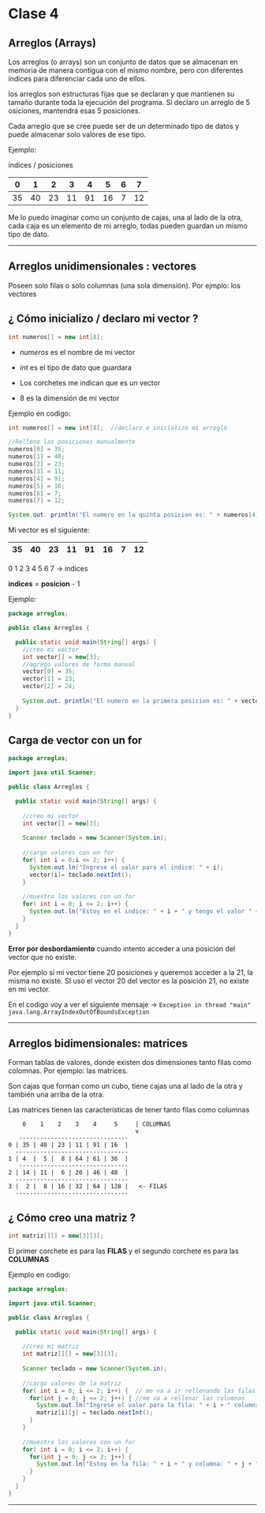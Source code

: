 # Clase 4

## Arreglos (Arrays)

Los arreglos (o arrays) son un conjunto de datos que se almacenan en memoria de manera contigua con el mismo nombre, pero con diferentes índices para diferenciar cada uno de ellos.

los arreglos son estructuras fijas que se declaran y que mantienen su tamaño durante toda la ejecución del programa. Si declaro un arreglo de 5 osiciones, mantendrá esas 5 posiciones.

Cada arreglo que se cree puede ser de un determinado tipo de datos y puede almacenar solo valores de ese tipo.

Ejemplo:

índices / posiciones

| 0 | 1 | 2 | 3 | 4 | 5 | 6 | 7 | 
| - | - | - | - | - | - | - | - |
| 35 | 40 | 23 | 11 | 91 | 16 | 7 | 12 |

Me lo puedo imaginar como un conjunto de cajas, una al lado de la otra, cada caja es un elemento de mi arreglo, todas pueden guardan un mismo tipo de dato.


---

## Arreglos unidimensionales : vectores

Poseen solo filas o solo columnas (una sola dimensión). Por ejmplo: los vectores

## ¿ Cómo inicializo / declaro mi vector ?

```JAVA
int numeros[] = new int[8];
```

   * *numeros* es el nombre de mi vector

   * *int* es el tipo de dato que guardara

   * Los corchetes me indican que es un vector

   * 8 es la dimensión de mi vector
   
Ejemplo en codigo:

```JAVA
int numeros[] = new int[8];  //declaro e inicializo mi arreglo

//Relleno las posiciones manualmente
numeros[0] = 35;
numeros[1] = 40;
numeros[2] = 23;
numeros[3] = 11;
numeros[4] = 91;
numeros[5] = 16;
numeros[6] = 7;
numeros[7] = 12;

System.out. println("El numero en la quinta posicion es: " + numeros[4]);
```




Mi vector es el siguiente:

| 35 | 40 | 23 | 11 | 91 | 16 | 7 | 12 |
| -- | -- | -- | -- | -- | -- | - | -- |

0 1 2 3 4 5 6 7 -> indices


**indices** = **posicion** - 1


Ejemplo:

```JAVA
package arreglos;

public class Arreglos {

  public static void main(String[] args) {
    //creo mi vector
    int vector[] = new[3];
    //agrego valores de forma manual
    vector[0] = 35;
    vector[1] = 23;
    vector[2] = 24;
    
    System.out. println("El numero en la primera posicion es: " + vector[1]);
  }
}
```

## Carga de vector con un for


```JAVA
package arreglos;

import java.util.Scanner;

public class Arreglos {

  public static void main(String[] args) {
  
    //creo mi vector
    int vector[] = new[3];
    
    Scanner teclado = new Scanner(System.in);
    
    //cargo valores con un for
    for( int i = 0;i <= 2; i++) {
      System.out.ln("Ingrese el valor para el indice: " + i);
      vector[i]= teclado.nextInt();
    }
    
    //muestro los valores con un for
    for( int i = 0; i <= 2; i++) {
      System.out.ln("Estoy en el indice: " + i + " y tengo el valor " + vector[i]);
    }
  }
}
```

**Error por desbordamiento** cuando intento acceder a una posición del vector que no existe.

Por ejemplo si mi vector tiene 20 posiciones y queremos acceder a la 21, la misma no existe. SI uso el vector 20 del vector es la posición 21, no existe en mi vector.

En el codigo voy a ver el siguiente mensaje -> ```Exception in thread "main" java.lang.ArrayIndexOutOfBoundsException```

---

## Arreglos bidimensionales: matrices

Forman tablas de valores, donde existen dos dimensiones tanto filas como colomnas. Por ejemplo: las matrices.

Son cajas que forman como un cubo, tiene cajas una al lado de la otra y también una arriba de la otra.

Las matrices tienen las características de tener tanto filas como columnas

```
    0    1    2    3    4     5     | COLUMNAS
                                    v
   -------------------------------
0 | 35 | 40 | 23 | 11 | 91 | 16  |
  --------------------------------
1 | 4  |  5 |  8 | 64 | 61 | 36  |
   -------------------------------
2 | 14 | 11 |  6 | 20 | 46 | 48  |
  -------------------------------- 
3 |  2 |  8 | 16 | 32 | 64 | 128 |   <- FILAS
  --------------------------------
```

## ¿ Cómo creo una matriz ?

```JAVA
int matriz[][] = new[3][3];
```

El primer corchete es para las **FILAS** y el segundo corchete es para las  **COLUMNAS**

Ejemplo en codigo:

```JAVA
package arreglos;

import java.util.Scanner;

public class Arreglos {

  public static void main(String[] args) {
  
    //creo mi matriz
    int matriz[][] = new[3][3];
    
    Scanner teclado = new Scanner(System.in);
    
    //cargo valores de la matriz
    for( int i = 0; i <= 2; i++) {  // me va a ir rellenando las filas
      for(int j = 0; j <= 2; j++) { //me va a rellenar las columnas
        System.out.ln("Ingrese el valor para la fila: " + i + " columna " + j + ":");
        matriz[i][j] = teclado.nextInt();
      }
    }
    
    //muestro los valores con un for
    for( int i = 0; i <= 2; i++) {
      for(int j = 0; j <= 2; j++) {
        System.out.ln("Estoy en la fila: " + i + " y columna: " + j + " con valor: " + matriz[i][j]);
      }
    }
  }
}
```

---
